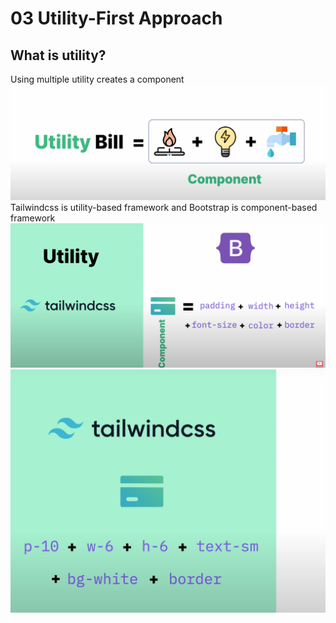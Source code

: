 # 03 Utility-First Approach
## What is utility?
Using multiple utility creates a component
![Utility](assets/image.png)
Tailwindcss is utility-based framework
and Bootstrap is component-based framework
![component-based](assets/image%20copy.png)
![Utility-based](assets/image%20copy%202.png)